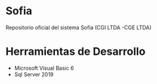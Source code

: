 # Sofia
Repositorio oficial del sistema Sofia (CGI LTDA -CGE LTDA)

# Herramientas de Desarrollo
* Microsoft Visual Basic 6
* Sql Server 2019

